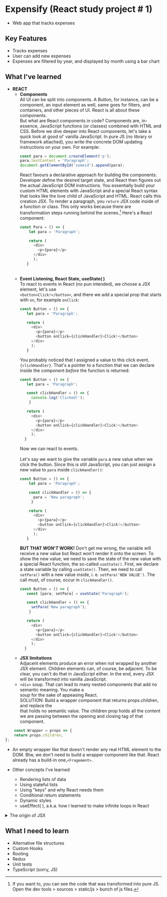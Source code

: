 # Expensify (React study project # 1)
- Web app that tracks expenses

## Key Features
- Tracks expenses
- User can add new expenses
- Expenses are filtered by year, and displayed by month using a bar chart

## What I've learned
- **REACT**</br>
  - **Components** </br>
    All UI can be split into components. A Button, for instance, can be a component, an input element as well, same goes for filters, and containers, and other pieces of UI. React is all about these components. </br> But what are React components in code? Components are, in-essence, JavaScript functions (or classes) combined with HTML and CSS.
    Before we dive deeper into React components, let's take a quick look at good ol' vanilla JavaScript. In pure JS (no library or framework attached), you write the concrete DOM updating instructions
    on your own. For example:<br>
    ```javascript
    const para = document.createElement('p');
    para.textContent = 'Paragraph';
    document.getElementById('someid').append(para);
    ```
    React favours a declarative approach for building the components: Developer define the desired target state, and React then figures out the actual JavaScript DOM instructions. You essentially build your custom HTML elements with JavaScript and a special React syntax that looks like the love child of JavaScript and HTML. React calls this creation JSX. To render a paragraph, you `return` JSX code inside of a function or class. This only works because there are transformation steps running behind the scenes.[^1] Here's a React component:<br>
    ```javascript
    const Para = () => {
        let para = 'Paragraph';

        return (
          <div>
            <p>{para}</p>
          </div>
          );
       }
    ```
    </br>
  - **Event Listening, React State, useState( )**</br>
    To react to events in React (no pun intended), we choose a JSX element, let's use </br> `<button>Click!</button>`, and there we add a special prop that starts with `on`, for example `onClick`:<br>
     ```javascript
    const Button = () => {
        let para = 'Paragraph';

        return (
          <div>
            <p>{para}</p>
            <button onClick={clickHandler}>Click!</button>
          </div>
          );
        }
    ```
    You probably noticed that I assigned a value to this click event, `{clickHandler}`. That's a pointer to a function that we can declare inside the component *before* the function is returned:<br>
     ```javascript
    const Button = () => {
        let para = 'Paragraph';

        const clickHandler = () => {
          console.log('Clicked!');
         } 

        return (
          <div>
            <p>{para}</p>
            <button onClick={clickHandler}>Click!</button>
          </div>
          );
       }
    ```
    Now we can react to events.</br></br>
    Let's say we want to give the variable `para` a new value when we click the button. Since this is still JavaScript, you can just assign a new value to `para` inside `clickHandler()`:<br>
    ```javascript
    const Button = () => {
        let para = 'Paragraph';

        const clickHandler = () => {
          para = 'New paragraph';
         } 

        return (
          <div>
            <p>{para}</p>
            <button onClick={clickHandler}>Click!</button>
          </div>
          );
       }
    ```
    **BUT THAT _WON'T_ WORK!** Don't get me wrong, the variable will receive a new value but React won't render it onto the screen. To show the new value, we need to save the state of the new value with a special React function, the so-called `useState()`. First, we declare a state variable by calling `useState()`. Then, we need to call `setPara()` with a new value inside, i. e. `setPara('NEW VALUE')`. The call must, of course, occur in `clickHandler()`.<br>
     ```javascript
    const Button = () => {
        const [para, setPara] = useState('Paragraph');

        const clickHandler = () => {
          setPara('New paragraph');
         } 

        return (
          <div>
            <p>{para}</p>
            <button onClick={clickHandler}>Click!</button>
          </div>
          );
       }
    ```
  - **JSX limitations** </br>
Adjacent elements produce an error when not wrapped by another JSX element. Children elements can, of course, be adjacent. To be clear, you can't do that in JavaScript either. In the end, every JSX will be transformed into vanilla JavaScript. 
  - `<div>` soup. That can lead to many nested components that add no semantic meaning. You make a <div> soup for the sake of appeasing React. </br>
SOLUTION: Build a wrapper component that returns props.children, and replace the <div> that holds no semantic value. The children prop holds all the content we are passing between the opening and closing tag of that component. </br>
```javascript
	const Wrapper = props => {
    return props.children;
};
```
  - An empty wrapper like that doesn't render any real HTML element to the DOM.
Btw, we don't need to build a wrapper component like that. React already has a build-in one,`<Fragement>`.
    
   - Other concepts I've learned
     - Rendering lists of data
     - Using stateful lists
     - Using "keys" and why React needs them
     - Conditional return statements
     - Dynamic styles
     - useEffect( ), a.k.a. how I learned to make infinite loops in React
      
<details><summary>The origin of JSX</summary>
<p>
  
![JavaScriptJSX](https://user-images.githubusercontent.com/98950707/176714252-57e13717-7984-4c76-ba8e-be8e8d06802e.jpg)
  
</p>
</details>




## What I need to learn
- Alternative file structures
- Custom Hooks
- Rooting
- Redux
- Unit tests
- TypeScript (sorry, JS)

[^1]: If you want to, you can see the code that was transformed into pure JS. Open the dev tools > sources > static/js > bunch of js files.
